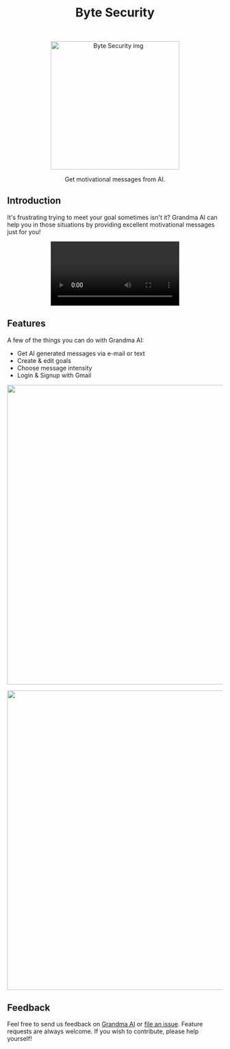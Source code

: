 <h1 align="center"> Byte Security </h1> <br>
<p align="center">
<img width="300" alt="Byte Security img" src="static/img/home.png">
  </a>
</p>

<p align="center"> 
Get motivational messages from AI. 
</p>

## Introduction

It's frustrating trying to meet your goal sometimes isn't it? Grandma AI can help you in those situations by providing excellent motivational messages just for you!

<div align="center">
  <video src="https://user-images.githubusercontent.com/55467050/230217769-987d8383-6f92-4a4d-b83f-aea7046488c7.mp4" />
</div>
                                                                                                                  
## Features

A few of the things you can do with Grandma AI:

* Get AI generated messages via e-mail or text 
* Create & edit goals 
* Choose message intensity 
* Login & Signup with Gmail

<p align="center">
  <img src = "https://user-images.githubusercontent.com/55467050/230259685-b45c0140-8099-4cf2-8b73-9bd6b106dda7.png" width=700> 
</p> 

<p align="center"> 
  <img src = "https://user-images.githubusercontent.com/55467050/230259839-9c638ead-5039-428f-8fcb-803af45b126c.png" width=700> 
</p>

## Feedback

Feel free to send us feedback on [Grandma AI](mailto:minseok30086@gmail.com) or [file an issue](https://github.com/mslee300/grandma-ai/issues). Feature requests are always welcome. If you wish to contribute, please help yourself!
